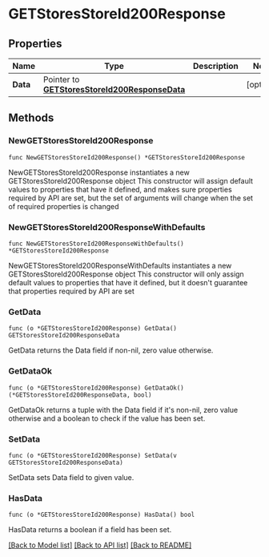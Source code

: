 # GETStoresStoreId200Response

## Properties

Name | Type | Description | Notes
------------ | ------------- | ------------- | -------------
**Data** | Pointer to [**GETStoresStoreId200ResponseData**](GETStoresStoreId200ResponseData.md) |  | [optional] 

## Methods

### NewGETStoresStoreId200Response

`func NewGETStoresStoreId200Response() *GETStoresStoreId200Response`

NewGETStoresStoreId200Response instantiates a new GETStoresStoreId200Response object
This constructor will assign default values to properties that have it defined,
and makes sure properties required by API are set, but the set of arguments
will change when the set of required properties is changed

### NewGETStoresStoreId200ResponseWithDefaults

`func NewGETStoresStoreId200ResponseWithDefaults() *GETStoresStoreId200Response`

NewGETStoresStoreId200ResponseWithDefaults instantiates a new GETStoresStoreId200Response object
This constructor will only assign default values to properties that have it defined,
but it doesn't guarantee that properties required by API are set

### GetData

`func (o *GETStoresStoreId200Response) GetData() GETStoresStoreId200ResponseData`

GetData returns the Data field if non-nil, zero value otherwise.

### GetDataOk

`func (o *GETStoresStoreId200Response) GetDataOk() (*GETStoresStoreId200ResponseData, bool)`

GetDataOk returns a tuple with the Data field if it's non-nil, zero value otherwise
and a boolean to check if the value has been set.

### SetData

`func (o *GETStoresStoreId200Response) SetData(v GETStoresStoreId200ResponseData)`

SetData sets Data field to given value.

### HasData

`func (o *GETStoresStoreId200Response) HasData() bool`

HasData returns a boolean if a field has been set.


[[Back to Model list]](../README.md#documentation-for-models) [[Back to API list]](../README.md#documentation-for-api-endpoints) [[Back to README]](../README.md)


